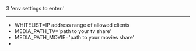 3 'env settings to enter:'

<hr />
<ul>
    <li>WHITELIST=IP address range of allowed clients</li>
    <li>MEDIA_PATH_TV='path to your tv share'</li>
    <li>MEDIA_PATH_MOVIE='path to your movies share'</li>
    <li></li>
</ul>
